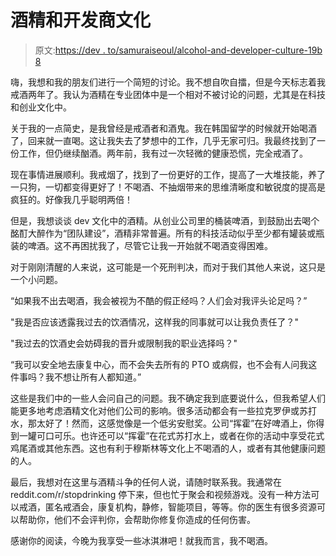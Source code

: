 # 酒精和开发商文化

> 原文:[https://dev . to/samuraiseoul/alcohol-and-developer-culture-19b 8](https://dev.to/samuraiseoul/alcohol-and-developer-culture-19b8)

嗨，我想和我的朋友们进行一个简短的讨论。我不想自吹自擂，但是今天标志着我戒酒两年了。我认为酒精在专业团体中是一个相对不被讨论的问题，尤其是在科技和创业文化中。

关于我的一点简史，是我曾经是戒酒者和酒鬼。我在韩国留学的时候就开始喝酒了，回来就一直喝。这让我失去了梦想中的工作，几乎无家可归。我最终找到了一份工作，但仍继续酗酒。两年前，我有过一次轻微的健康恐慌，完全戒酒了。

现在事情进展顺利。我戒烟了，找到了一份更好的工作，提高了一大堆技能，养了一只狗，一切都变得更好了！不喝酒、不抽烟带来的思维清晰度和敏锐度的提高是疯狂的。好像我几乎聪明两倍！

但是，我想谈谈 dev 文化中的酒精。从创业公司里的桶装啤酒，到鼓励出去喝个酩酊大醉作为“团队建设”，酒精非常普遍。所有的科技活动似乎至少都有罐装或瓶装的啤酒。这不再困扰我了，尽管它让我一开始就不喝酒变得困难。

对于刚刚清醒的人来说，这可能是一个死刑判决，而对于我们其他人来说，这只是一个小问题。

“如果我不出去喝酒，我会被视为不酷的假正经吗？人们会对我评头论足吗？”

"我是否应该透露我过去的饮酒情况，这样我的同事就可以让我负责任了？"

"我过去的饮酒史会妨碍我的晋升或限制我的职业选择吗？"

“我可以安全地去康复中心，而不会失去所有的 PTO 或病假，也不会有人问我这件事吗？我不想让所有人都知道。”

这些是我们中的一些人会问自己的问题。我不确定我到底要说什么，但我希望人们能更多地考虑酒精文化对他们公司的影响。很多活动都会有一些拉克罗伊或苏打水，那太好了！然而，这感觉像是一个低劣安慰奖。公司“挥霍”在好啤酒上，你得到一罐可口可乐。也许还可以“挥霍”在花式苏打水上，或者在你的活动中享受花式鸡尾酒或其他东西。这也有利于穆斯林等文化上不喝酒的人，或者有其他健康问题的人。

最后，我想对在这里与酒精斗争的任何人说，请随时联系我。我通常在 reddit.com/r/stopdrinking 停下来，但也忙于聚会和视频游戏。没有一种方法可以戒酒，匿名戒酒会，康复机构，静修，智能项目，等等。你的医生有很多资源可以帮助你，他们不会评判你，会帮助你修复你造成的任何伤害。

感谢你的阅读，今晚为我享受一些冰淇淋吧！就我而言，我不喝酒。
